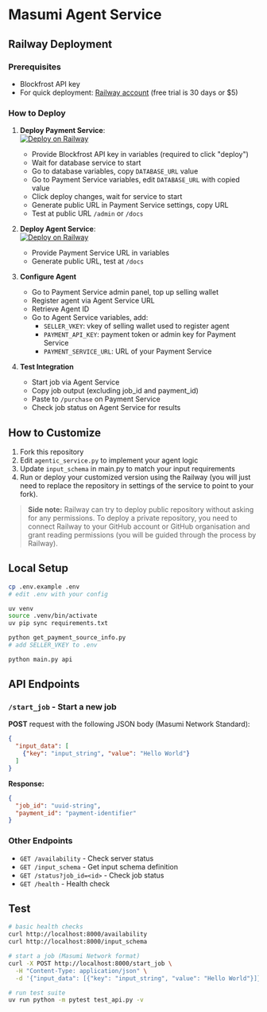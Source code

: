 # Masumi Agent Service

## Railway Deployment

### Prerequisites
- Blockfrost API key
- For quick deployment: [Railway account](https://railway.com?referralCode=pa1ar) (free trial is 30 days or $5)

### How to Deploy

1. **Deploy Payment Service**:  
[![Deploy on Railway](https://railway.com/button.svg)](https://railway.com/deploy/1n00SW?referralCode=pa1ar)
   - Provide Blockfrost API key in variables (required to click "deploy")
   - Wait for database service to start
   - Go to database variables, copy `DATABASE_URL` value
   - Go to Payment Service variables, edit `DATABASE_URL` with copied value
   - Click deploy changes, wait for service to start
   - Generate public URL in Payment Service settings, copy URL
   - Test at public URL `/admin` or `/docs`

2. **Deploy Agent Service**:  
[![Deploy on Railway](https://railway.com/button.svg)](https://railway.com/deploy/KnOf66?referralCode=pa1ar)
   - Provide Payment Service URL in variables
   - Generate public URL, test at `/docs`

3. **Configure Agent**
   - Go to Payment Service admin panel, top up selling wallet
   - Register agent via Agent Service URL
   - Retrieve Agent ID
   - Go to Agent Service variables, add:
     - `SELLER_VKEY`: vkey of selling wallet used to register agent
     - `PAYMENT_API_KEY`: payment token or admin key for Payment Service
     - `PAYMENT_SERVICE_URL`: URL of your Payment Service

4. **Test Integration**
   - Start job via Agent Service
   - Copy job output (excluding job_id and payment_id)
   - Paste to `/purchase` on Payment Service
   - Check job status on Agent Service for results

## How to Customize

1. Fork this repository
2. Edit `agentic_service.py` to implement your agent logic
3. Update `input_schema` in main.py to match your input requirements
4. Run or deploy your customized version using the Railway (you will just need to replace the repository in settings of the service to point to your fork).

> **Side note:** Railway can try to deploy public repository without asking for any permissions. To deploy a private repository, you need to connect Railway to your GitHub account or GitHub organisation and grant reading permissions (you will be guided through the process by Railway).

## Local Setup

```bash
cp .env.example .env
# edit .env with your config

uv venv
source .venv/bin/activate
uv pip sync requirements.txt

python get_payment_source_info.py
# add SELLER_VKEY to .env

python main.py api
```

## API Endpoints

### `/start_job` - Start a new job
**POST** request with the following JSON body (Masumi Network Standard):

```json
{
  "input_data": [
    {"key": "input_string", "value": "Hello World"}
  ]
}
```

**Response:**
```json
{
  "job_id": "uuid-string",
  "payment_id": "payment-identifier"
}
```

### Other Endpoints
- `GET /availability` - Check server status
- `GET /input_schema` - Get input schema definition
- `GET /status?job_id=<id>` - Check job status
- `GET /health` - Health check

## Test

```bash
# basic health checks
curl http://localhost:8000/availability
curl http://localhost:8000/input_schema

# start a job (Masumi Network format)
curl -X POST http://localhost:8000/start_job \
  -H "Content-Type: application/json" \
  -d '{"input_data": [{"key": "input_string", "value": "Hello World"}]}'

# run test suite
uv run python -m pytest test_api.py -v
```
